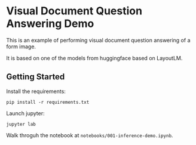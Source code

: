 # Visual Document Question Answering Demo

This is an example of performing visual document question answering of a form image.

It is based on one of the models from huggingface based on LayoutLM.

## Getting Started

Install the requirements:

`pip install -r requirements.txt`

Launch jupyter:

`jupyter lab`

Walk throguh the notebook at `notebooks/001-inference-demo.ipynb`.

